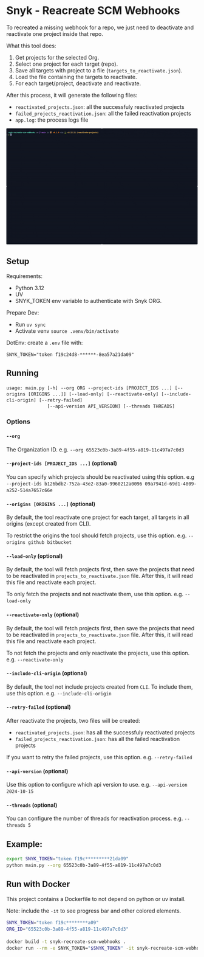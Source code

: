 # Snyk - Reacreate SCM Webhooks

To recreated a missing webhook for a repo, we just need to deactivate and reactivate one project inside that repo.

What this tool does:

1. Get projects for the selected Org.
2. Select one project for each target (repo).
3. Save all targets with project to a file (`targets_to_reactivate.json`).
4. Load the file containing the targets to reactivate.
5. For each target/project, deactivate and reactivate.

After this process, it will generate the following files:

- `reactivated_projects.json`: all the successfuly reactivated projects
- `failed_projects_reactivation.json`: all the failed reactivation projects
- `app.log`: the process logs file


![demo](docs/demo.gif)


## Setup

Requirements:
- Python 3.12
- UV
- SNYK_TOKEN env variable to authenticate with Snyk ORG.

Prepare Dev:
- Run `uv sync`
- Activate venv `source .venv/bin/activate`

DotEnv: create a `.env` file with:

```
SNYK_TOKEN="token f19c24d8-******-8ea57a21da09"
```

## Running

```
usage: main.py [-h] --org ORG --project-ids [PROJECT_IDS ...] [--origins [ORIGINS ...]] [--load-only] [--reactivate-only] [--include-cli-origin] [--retry-failed]
               [--api-version API_VERSION] [--threads THREADS]
```

### Options

#### `--org`
The Organization ID. e.g. `--org 65523c0b-3a89-4f55-a819-11c497a7c0d3`


#### `--project-ids [PROJECT_IDS ...]` (optional)
You can specify which projects should be reactivated using this option. e.g `--project-ids b126bdb2-752a-43e2-83a0-9960212a0096 09a7941d-69d1-4809-a252-514a7657c66e`


#### `--origins [ORIGINS ...]` (optional)
By default, the tool reactivate one project for each target, all targets in all origins (except created from CLI).

To restrict the origins the tool should fetch projects, use this option. e.g. `--origins github bitbucket`


#### `--load-only` (optional)
By default, the tool will fetch projects first, then save the projects that need to be reactivated in `projects_to_reactivate.json` file.
After this, it will read this file and reactivate each project.

To only fetch the projects and not reactivate them, use this option. e.g. `--load-only`


#### `--reactivate-only` (optional)
By default, the tool will fetch projects first, then save the projects that need to be reactivated in `projects_to_reactivate.json` file.
After this, it will read this file and reactivate each project.

To not fetch the projects and only reactivate the projects, use this option. e.g. `--reactivate-only`


#### `--include-cli-origin` (optional)
By default, the tool not include projects created from `CLI`. To include them, use this option. e.g. `--include-cli-origin`


#### `--retry-failed` (optional)
After reactivate the projects, two files will be created:

- `reactivated_projects.json`: has all the successfuly reactivated projects
- `failed_projects_reactivation.json`: has all the failed reactivation projects

If you want to retry the failed projects, use this option. e.g. `--retry-failed`


#### `--api-version` (optional)
Use this option to configure which api version to use. e.g. `--api-version 2024-10-15`


#### `--threads` (optional)
You can configure the number of threads for reactivation process. e.g. `--threads 5`


## Example:

```sh
export SNYK_TOKEN="token f19c*********21da09"
python main.py --org 65523c0b-3a89-4f55-a819-11c497a7c0d3
```


## Run with Docker

This project contains a Dockerfile to not depend on python or uv install.

Note: include the `-it` to see progress bar and other colored elements.

```sh
SNYK_TOKEN="token f19c********a09"
ORG_ID="65523c0b-3a89-4f55-a819-11c497a7c0d3"

docker build -t snyk-recreate-scm-webhooks .
docker run --rm -e SNYK_TOKEN="$SNYK_TOKEN" -it snyk-recreate-scm-webhooks --org $ORG_ID
```